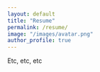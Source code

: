 ```yaml
---
layout: default
title: "Resume"
permalink: /resume/
image: "/images/avatar.png"
author_profile: true
---
```


Etc, etc, etc
